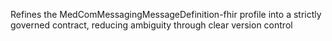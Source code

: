 Refines the MedComMessagingMessageDefinition-fhir profile into a strictly governed contract, reducing ambiguity through clear version control
